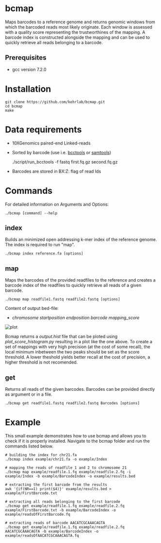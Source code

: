 # bcmap
Maps barcodes to a reference genome and returns genomic windows from which the barcoded reads most likely originate. Each window is assessed with a quality score representing the trustworthines of the mapping. A barcode index is constructed alongside the mapping and can be used to quickly retrieve all reads belonging to a barcode.

## Prerequisites
- gcc version 7.2.0

# Installation
    git clone https://github.com/kehrlab/bcmap.git
    cd bcmap
    make

# Data requirements
- 10XGenomics paired-end Linked-reads
- Sorted by barcode (use i.e. [bcctools](https://github.com/kehrlab/bcctools) or [samtools](https://github.com/samtools/samtools))

    ./script/run_bcctools -f fastq first.fq.gz second.fq.gz

- Barcodes are stored in BX:Z: flag of read Ids

# Commands
For detailed information on Arguments and Options:

    ./bcmap [command] --help

## index
Builds an minimized open addressing k-mer index of the reference genome. The index is required to run "map".

    ./bcmap index reference.fa [options]

## map
Maps the barcodes of the provided readfiles to the reference and creates a barcode index of the readfiles to quickly retrieve all reads of a given barcode.

    ./bcmap map readfile1.fastq readfile2.fastq [options]

Content of output bed-file:
* *chromosome  startposition  endposition  barcode  mapping_score*

![plot](./example/Example_score_hist.)

Bcmap returns a _output.hist_ file that can be ploted using _plot_score_histogram.py_ resulting in a plot like the one above. To create a set of mappings with very high precision (at the cost of some recall), the local minimum inbetween the two peaks should be set as the score threshold. A lower theshold yields better recall at the cost of precision, a higher threshold is not recomended.

## get
Returns all reads of the given barcodes. Barcodes can be provided directly as argument or in a file.

    ./bcmap get readfile1.fastq readfile2.fastq Barcodes [options]
 
# Example 
This small example demonstrates how to use bcmap and allows you to check if it is properly installed. Navigate to the bcmap folder and run the commands listed below.  

    # building the index for chr21.fa
    ./bcmap index example/chr21.fa -o example/Index
    
    # mapping the reads of readfile 1 and 2 to chromosome 21
    ./bcmap map example/readfile.1.fq example/readfile.2.fq -i example/Index -b example/BarcodeIndex -o example/results.bed
    
    # extracting the first barcode from the results
    awk '{if(NR==1) print($4)}' example/results.bed > example/FirstBarcode.txt
    
    # extracting all reads belonging to the first barcode
    ./bcmap get example/readfile.1.fq example/readfile.2.fq example/FirstBarcode.txt -b example/BarcodeIndex -o example/readsOfFirstBarcode.fq
    
    # extracting reads of barcode AACATCGCAAACAGTA
    ./bcmap get example/readfile.1.fq example/readfile.2.fq AACATCGCAAACAGTA -b example/BarcodeIndex -o example/readsOfAACATCGCAAACAGTA.fq

